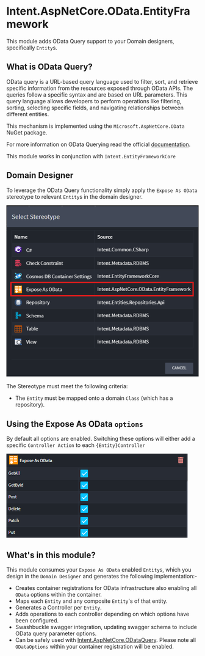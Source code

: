 # Intent.AspNetCore.OData.EntityFramework

This module adds OData Query support to your Domain designers, specifically `Entity`s.

## What is OData Query?

OData query is a URL-based query language used to filter, sort, and retrieve specific information from the resources exposed through OData APIs. The queries follow a specific syntax and are based on URL parameters. This query language allows developers to perform operations like filtering, sorting, selecting specific fields, and navigating relationships between different entities.

This mechanism is implemented using the `Microsoft.AspNetCore.OData` NuGet package.

For more information on OData Querying read the official [documentation](https://learn.microsoft.com/en-us/odata/concepts/queryoptions-overview).

This module works in conjunction with `Intent.EntityFrameworkCore`

## Domain Designer

To leverage the OData Query functionality simply apply the `Expose As OData` stereotype to relevant `Entity`s in the domain designer.

![OData EntityFramework Stereotype](images/exposeasodata-stereotype.png)

The Stereotype must meet the following criteria:

- The `Entity` must be mapped onto a domain `Class` (which has a repository).

## Using the Expose As OData `options`

By default all options are enabled. Switching these options will either add a specific `Controller Action` to each `{Entity}Controller`

![OData EntityFramework Stereotype](images/exposeasodata-stereotype-options.png)

## What's in this module?

This module consumes your `Expose As OData` enabled `Entity`s, which you design in the `Domain Designer` and generates the following implementation:-

- Creates container registrations for OData infrastructure also enabling all `OData` options within the container.
- Maps each `Entity` and any composite `Entity`'s of that entity.
- Generates a Controller per `Entity`.
- Adds operations to each controller depending on which options have been configured.
- Swashbuckle swagger integration, updating swagger schema to include OData query parameter options.
- Can be safely used with [Intent.AspNetCore.ODataQuery](https://docs.intentarchitect.com/articles/modules-dotnet/intent-aspnetcore-odataquery/intent-aspnetcore-odata-entityframework.html). Please note all `ODataOptions` within your container registration will be enabled.


